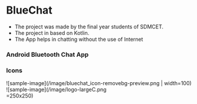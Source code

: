 # BlueChat
* The project was made by the final year students of SDMCET. 
* The project in based on Kotlin.
* The App helps in chatting without the use of Internet


### Android Bluetooth Chat App

### Icons
![sample-image](/image/bluechat_icon-removebg-preview.png | width=100)
![sample-image](/image/logo-largeC.png  
=250x250)
